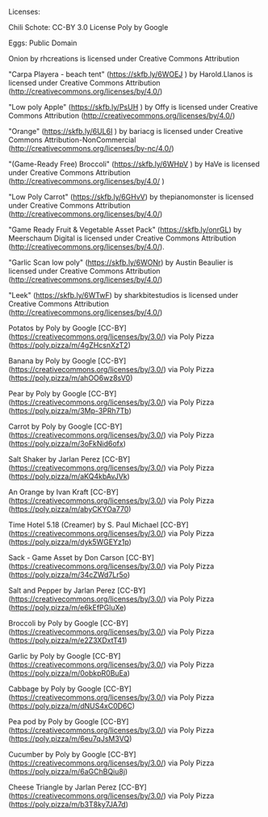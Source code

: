 Licenses:

Chili Schote: CC-BY 3.0 License Poly by Google

Eggs: Public Domain

Onion by rhcreations is licensed under Creative Commons Attribution

"Carpa Playera - beach tent" (https://skfb.ly/6WOEJ ) by Harold.Llanos is licensed under Creative Commons Attribution (http://creativecommons.org/licenses/by/4.0/)

"Low poly Apple" (https://skfb.ly/PsUH ) by Offy is licensed under Creative Commons Attribution (http://creativecommons.org/licenses/by/4.0/)

"Orange" (https://skfb.ly/6UL6I ) by bariacg is licensed under Creative Commons Attribution-NonCommercial (http://creativecommons.org/licenses/by-nc/4.0/)

"(Game-Ready Free) Broccoli" (https://skfb.ly/6WHpV ) by HaVe is licensed under Creative Commons Attribution (http://creativecommons.org/licenses/by/4.0/ )

"Low Poly Carrot" (https://skfb.ly/6GHvV) by thepianomonster is licensed under Creative Commons Attribution (http://creativecommons.org/licenses/by/4.0/)

"Game Ready Fruit & Vegetable Asset Pack" (https://skfb.ly/onrGL) by Meerschaum Digital is licensed under Creative Commons Attribution (http://creativecommons.org/licenses/by/4.0/).

"Garlic Scan low poly" (https://skfb.ly/6WONr) by Austin Beaulier is licensed under Creative Commons Attribution (http://creativecommons.org/licenses/by/4.0/)

"Leek" (https://skfb.ly/6WTwF) by sharkbitestudios is licensed under Creative Commons Attribution (http://creativecommons.org/licenses/by/4.0/)

Potatos by Poly by Google [CC-BY] (https://creativecommons.org/licenses/by/3.0/) via Poly Pizza (https://poly.pizza/m/4gZHcsnXzT2)

Banana by Poly by Google [CC-BY] (https://creativecommons.org/licenses/by/3.0/) via Poly Pizza (https://poly.pizza/m/ahOO6wz8sV0)

Pear by Poly by Google [CC-BY] (https://creativecommons.org/licenses/by/3.0/) via Poly Pizza (https://poly.pizza/m/3Mp-3PRh7Tb)

Carrot by Poly by Google [CC-BY] (https://creativecommons.org/licenses/by/3.0/) via Poly Pizza (https://poly.pizza/m/3oFkNid6ofx)

Salt Shaker by Jarlan Perez [CC-BY] (https://creativecommons.org/licenses/by/3.0/) via Poly Pizza (https://poly.pizza/m/aKQ4kbAvJVk)

An Orange by Ivan Kraft [CC-BY] (https://creativecommons.org/licenses/by/3.0/) via Poly Pizza (https://poly.pizza/m/abyCKYOa770)

Time Hotel 5.18 (Creamer) by S. Paul Michael [CC-BY] (https://creativecommons.org/licenses/by/3.0/) via Poly Pizza (https://poly.pizza/m/dyk5WGEYz1p)

Sack - Game Asset by Don Carson [CC-BY] (https://creativecommons.org/licenses/by/3.0/) via Poly Pizza (https://poly.pizza/m/34cZWd7Lr5o)

Salt and Pepper by Jarlan Perez [CC-BY] (https://creativecommons.org/licenses/by/3.0/) via Poly Pizza (https://poly.pizza/m/e6kEfPGluXe)

Broccoli by Poly by Google [CC-BY] (https://creativecommons.org/licenses/by/3.0/) via Poly Pizza (https://poly.pizza/m/e2Z3XDxtT41)

Garlic by Poly by Google [CC-BY] (https://creativecommons.org/licenses/by/3.0/) via Poly Pizza (https://poly.pizza/m/0obkpR0BuEa)

Cabbage by Poly by Google [CC-BY] (https://creativecommons.org/licenses/by/3.0/) via Poly Pizza (https://poly.pizza/m/dNUS4xC0D6C)

Pea pod by Poly by Google [CC-BY] (https://creativecommons.org/licenses/by/3.0/) via Poly Pizza (https://poly.pizza/m/6eu7qJsM3VQ)

Cucumber by Poly by Google [CC-BY] (https://creativecommons.org/licenses/by/3.0/) via Poly Pizza (https://poly.pizza/m/6aGChBQiu8j)

Cheese Triangle by Jarlan Perez [CC-BY] (https://creativecommons.org/licenses/by/3.0/) via Poly Pizza (https://poly.pizza/m/b3T8ky7JA7d)


